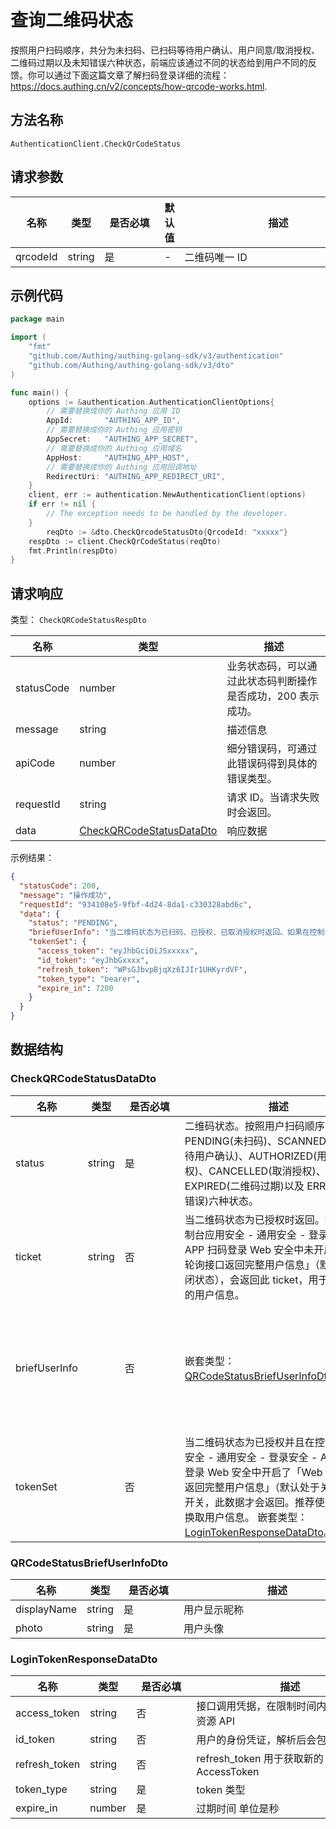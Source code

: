 # 查询二维码状态

<!--
  警告⚠️：
  不要直接修改该文档，
  https://github.com/Authing/authing-docs-factory
  使用该项目进行生成
-->

<LastUpdated />

按照用户扫码顺序，共分为未扫码、已扫码等待用户确认、用户同意/取消授权、二维码过期以及未知错误六种状态，前端应该通过不同的状态给到用户不同的反馈。你可以通过下面这篇文章了解扫码登录详细的流程：https://docs.authing.cn/v2/concepts/how-qrcode-works.html.

## 方法名称

`AuthenticationClient.CheckQrCodeStatus`

## 请求参数

| 名称 | 类型 | <div style="width:80px">是否必填</div> | 默认值 | <div style="width:300px">描述</div> | <div style="width:200px"></div>示例值</div> |
| ---- | ---- | ---- | ---- | ---- | ---- |
 | qrcodeId | string  | 是 | - | 二维码唯一 ID  |  |




## 示例代码

```go
package main

import (
	"fmt"
	"github.com/Authing/authing-golang-sdk/v3/authentication"
	"github.com/Authing/authing-golang-sdk/v3/dto"
)

func main() {
	options := &authentication.AuthenticationClientOptions{
        // 需要替换成你的 Authing 应用 ID
		AppId:       "AUTHING_APP_ID",
        // 需要替换成你的 Authing 应用密钥
		AppSecret:   "AUTHING_APP_SECRET",
        // 需要替换成你的 Authing 应用域名
		AppHost:     "AUTHING_APP_HOST",
        // 需要替换成你的 Authing 应用回调地址
		RedirectUri: "AUTHING_APP_REDIRECT_URI",
	}
	client, err := authentication.NewAuthenticationClient(options)
	if err != nil {
		// The exception needs to be handled by the developer.
	}
	    reqDto := &dto.CheckQrcodeStatusDto{QrcodeId: "xxxxx"}
    respDto := client.CheckQrCodeStatus(reqDto)
	fmt.Println(respDto)
}

```




## 请求响应

类型： `CheckQRCodeStatusRespDto`

| 名称 | 类型 | 描述 |
| ---- | ---- | ---- |
| statusCode | number | 业务状态码，可以通过此状态码判断操作是否成功，200 表示成功。 |
| message | string | 描述信息 |
| apiCode | number | 细分错误码，可通过此错误码得到具体的错误类型。 |
| requestId | string | 请求 ID。当请求失败时会返回。 |
| data | <a href="#CheckQRCodeStatusDataDto">CheckQRCodeStatusDataDto</a> | 响应数据 |



示例结果：

```json
{
  "statusCode": 200,
  "message": "操作成功",
  "requestId": "934108e5-9fbf-4d24-8da1-c330328abd6c",
  "data": {
    "status": "PENDING",
    "briefUserInfo": "当二维码状态为已扫码、已授权、已取消授权时返回。如果在控制台应用安全 - 通用安全 - 登录安全 - APP 扫码登录 Web 安全中未开启「Web 轮询接口返回完整用户信息」（默认处于关闭状态），接口只会返回用户的头像和显示名称，前端可以基于此渲染用户昵称和头像，给到用户已成功扫码的提示。",
    "tokenSet": {
      "access_token": "eyJhbGciOiJSxxxxx",
      "id_token": "eyJhbGxxxx",
      "refresh_token": "WPsGJbvpBjqXz6IJIr1UHKyrdVF",
      "token_type": "bearer",
      "expire_in": 7200
    }
  }
}
```

## 数据结构


### <a id="CheckQRCodeStatusDataDto"></a> CheckQRCodeStatusDataDto

| 名称 | 类型 | <div style="width:80px">是否必填</div> | <div style="width:300px">描述</div> | <div style="width:200px">示例值</div> |
| ---- |  ---- | ---- | ---- | ---- |
| status | string | 是 | 二维码状态。按照用户扫码顺序，共分为 PENDING(未扫码)、SCANNED(已扫码等待用户确认)、AUTHORIZED(用户已授权)、CANCELLED(取消授权)、EXPIRED(二维码过期)以及 ERROR(未知错误)六种状态。   | PENDING |
| ticket | string | 否 | 当二维码状态为已授权时返回。如果在控制台应用安全 - 通用安全 - 登录安全 - APP 扫码登录 Web 安全中未开启「Web 轮询接口返回完整用户信息」（默认处于关闭状态），会返回此 ticket，用于换取完整的用户信息。   |  |
| briefUserInfo |  | 否 |  嵌套类型：<a href="#QRCodeStatusBriefUserInfoDto">QRCodeStatusBriefUserInfoDto</a>。  |  `当二维码状态为已扫码、已授权、已取消授权时返回。如果在控制台应用安全 - 通用安全 - 登录安全 - APP 扫码登录 Web 安全中未开启「Web 轮询接口返回完整用户信息」（默认处于关闭状态），接口只会返回用户的头像和显示名称，前端可以基于此渲染用户昵称和头像，给到用户已成功扫码的提示。` |
| tokenSet |  | 否 | 当二维码状态为已授权并且在控制台应用安全 - 通用安全 - 登录安全 - APP 扫码登录 Web 安全中开启了「Web 轮询接口返回完整用户信息」（默认处于关闭状态）开关，此数据才会返回。推荐使用 ticket 换取用户信息。 嵌套类型：<a href="#LoginTokenResponseDataDto">LoginTokenResponseDataDto</a>。  |  |


### <a id="QRCodeStatusBriefUserInfoDto"></a> QRCodeStatusBriefUserInfoDto

| 名称 | 类型 | <div style="width:80px">是否必填</div> | <div style="width:300px">描述</div> | <div style="width:200px">示例值</div> |
| ---- |  ---- | ---- | ---- | ---- |
| displayName | string | 是 | 用户显示昵称   |  |
| photo | string | 是 | 用户头像   |  |


### <a id="LoginTokenResponseDataDto"></a> LoginTokenResponseDataDto

| 名称 | 类型 | <div style="width:80px">是否必填</div> | <div style="width:300px">描述</div> | <div style="width:200px">示例值</div> |
| ---- |  ---- | ---- | ---- | ---- |
| access_token | string | 否 | 接口调用凭据，在限制时间内被授权访问资源 API   |  `eyJhbGciOiJSxxxxx` |
| id_token | string | 否 | 用户的身份凭证，解析后会包含用户信息   |  `eyJhbGxxxx` |
| refresh_token | string | 否 | refresh_token 用于获取新的 AccessToken   |  `WPsGJbvpBjqXz6IJIr1UHKyrdVF` |
| token_type | string | 是 | token 类型   |  `bearer` |
| expire_in | number | 是 | 过期时间 单位是秒   |  `7200` |



